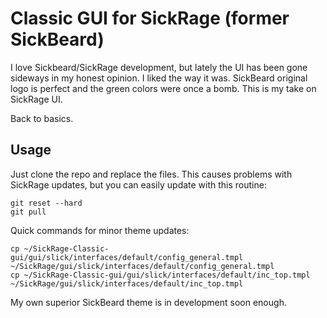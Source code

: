 # Classic GUI for SickRage (former SickBeard)

I love Sickbeard/SickRage development, but lately the UI has been gone sideways in my honest opinion. I liked the way it was. SickBeard original logo is perfect and the green colors were once a bomb. This is my take on SickRage UI.

Back to basics.

## Usage

Just clone the repo and replace the files. This causes problems with SickRage updates, but you can easily update with this routine:

	git reset --hard
	git pull

Quick commands for minor theme updates:

    cp ~/SickRage-Classic-gui/gui/slick/interfaces/default/config_general.tmpl ~/SickRage/gui/slick/interfaces/default/config_general.tmpl
    cp ~/SickRage-Classic-gui/gui/slick/interfaces/default/inc_top.tmpl ~/SickRage/gui/slick/interfaces/default/inc_top.tmpl

My own superior SickBeard theme is in development soon enough.